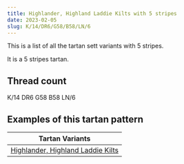 ```yaml
---
title: Highlander, Highland Laddie Kilts with 5 stripes
date: 2023-02-05
slug: K/14/DR6/G58/B58/LN/6
---
```

This is a list of all the tartan sett variants with 5 stripes.

It is a 5 stripes tartan.


## Thread count
K/14 DR6 G58 B58 LN/6

## Examples of this tartan pattern

| Tartan Variants |
|---------------|
| [Highlander, Highland Laddie Kilts](/variants/k/14/dr6/g58/b58/ln/6-b304080-dr802040-g008000-k000000-lne0e0e0)||
